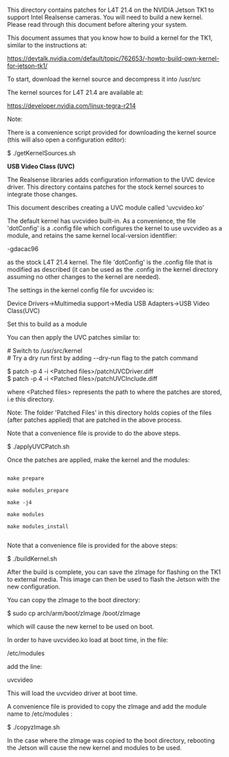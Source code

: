 This directory contains patches for L4T 21.4 on the NVIDIA Jetson TK1 
to support Intel Realsense cameras. You will need to build a new kernel.
Please read through this document before altering your system.
 
This document assumes that you know how to build a kernel for the TK1, similar to the instructions at:

https://devtalk.nvidia.com/default/topic/762653/-howto-build-own-kernel-for-jetson-tk1/

To start, download the kernel source and decompress it into /usr/src

The kernel sources for L4T 21.4 are available at:

https://developer.nvidia.com/linux-tegra-r214

Note: 

There is a convenience script provided for downloading the kernel source (this will also open a configuration editor): 

$ ./getKernelSources.sh


<strong>USB Video Class (UVC)</strong>

The Realsense libraries adds configuration information to the UVC device driver. This directory contains patches for the stock kernel sources to integrate those changes. 

This document describes creating a UVC module called 'uvcvideo.ko'

The default kernel has uvcvideo built-in. As a convenience, the file 'dotConfig' is a .config file which configures the kernel to use uvcvideo as a module, and retains the same kernel local-version identifier:

-gdacac96

as the stock L4T 21.4 kernel. The file 'dotConfig' is the .config file that is modified
as described (it can be used as the .config in the kernel directory assuming no other 
changes to the kernel are needed).

The settings in the kernel config file for uvcvideo is:

Device Drivers->Multimedia support->Media USB Adapters->USB Video Class(UVC)

Set this to build as a module


You can then apply the UVC patches similar to:

\# Switch to /usr/src/kernel<br>
\# Try a dry run first by adding --dry-run flag to the patch command
 
$ patch -p 4 -i \<Patched files\>/patchUVCDriver.diff<br>
$ patch -p 4 -i \<Patched files\>/patchUVCInclude.diff

where \<Patched files\> represents the path to where the patches are stored, i.e this directory. 

Note: The folder 'Patched Files' in this directory holds copies of the files
(after patches applied) that are patched in the above process.

Note that a convenience file is provide to do the above steps.

$ ./applyUVCPatch.sh

Once the patches are applied, make the kernel and the modules:

<code>
make prepare<br>
make modules_prepare<br>
make -j4<br>
make modules<br>
make modules_install<br>
</code>

Note that a convenience file is provided for the above steps:

$ ./buildKernel.sh

After the build is complete, you can save the zImage for flashing on the TK1 to external media. This image can then be used to flash the Jetson with the new configuration. 

You can copy the zImage to the boot directory:

$ sudo cp arch/arm/boot/zImage /boot/zImage

which will cause the new kernel to be used on boot. 

In order to have uvcvideo.ko load at boot time, in the file:

/etc/modules

add the line: 

uvcvideo

This will load the uvcvideo driver at boot time.

A convenience file is provided to copy the zImage and add the module name to /etc/modules :

$ ./copyzImage.sh

In the case where the zImage was copied to the boot directory, rebooting the Jetson
will cause the new kernel and modules to be used.



